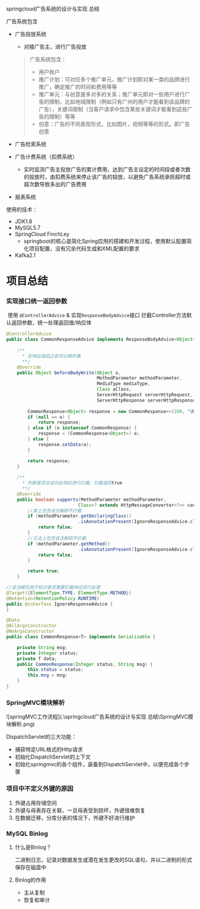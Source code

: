 springcloud广告系统的设计与实现 总结

广告系统包含

- 广告投放系统

  - 对接广告主，进行广告投放

  > 广告系统包含：
  >
  > - 用户账户
  > - 推广计划：可对应多个推广单元，推广计划即对某一类的品牌进行推广，确定推广的时间和费用等等
  > - 推广单元：与创意是多对多的关系；推广单元即对一些用户进行广告的限制，比如地域限制（例如只有广州的用户才能看到该品牌的广告），关键词限制（当客户请求中包含某些关键词才能看到这些广告的限制）等等
  > - 创意：广告的不同表现形式，比如图片，视频等等的形式。即广告创意
- 广告检索系统
- 广告计费系统（扣费系统）

  - 实时监测广告主投放广告的累计费用，达到广告主设定的时间段或者次数的投放时，由扣费系统来停止该广告的投放，以避免广告系统承担超时或超次数导致多出的广告费用
- 报表系统

使用的技术：

- JDK1.8
- MySQL5.7
- SpringCloud FinchLey
  - springboot的核心是简化Spring应用的搭建和开发过程，使用默认配置简化项目配置，没有冗余代码生成和XML配置的要求
- Kafka2.1



# 项目总结

### 实现接口统一返回参数

​	使用 `@ControllerAdvice` & 实现`ResponseBodyAdvice`接口 拦截Controller方法默认返回参数，统一处理返回值/响应体

````java
@ControllerAdvice
public class CommonResponseAdvice implements ResponseBodyAdvice<Object> {
 
    /**
      * 在响应返回之前可以做的事
      **/
    @Override
    public Object beforeBodyWrite(Object o, 
                                  MethodParameter methodParameter, 
                                  MediaType mediaType, 
                                  Class aClass, 
                                  ServerHttpRequest serverHttpRequest, 
                                  ServerHttpResponse serverHttpResponse) {
        
        CommonResponse<Object> response = new CommonResponse<>(200, "请求成功");
        if (null == o) {
            return response;
        } else if (o instanceof CommonResponse) {
            response = (CommonResponse<Object>) o;
        } else {
            response.setData(o);
        }

        return response;
    }
 
    /**
      * 判断是否应该对此响应进行拦截，拦截返回true
      **/
    @Override
    public boolean supports(MethodParameter methodParameter, 
                           Class<? extends HttpMessageConverter<?>> converterType) {
        //类上包含该注解即不拦截
        if (methodParameter.getDeclaringClass()
            			   .isAnnotationPresent(IgnoreResponseAdvice.class)) {
            return false;
        }
		//方法上包含该注解即不拦截
        if (methodParameter.getMethod()
            		       .isAnnotationPresent(IgnoreResponseAdvice.class)) {
            return false;
        }

        return true;
    }

````

````java
//该注解仅用于标识是否需要拦截响应进行处理
@Target({ElementType.TYPE, ElementType.METHOD})
@Retention(RetentionPolicy.RUNTIME)
public @interface IgnoreResponseAdvice {
}
````

````java
@Data
@AllArgsConstructor
@NoArgsConstructor
public class CommonResponse<T> implements Serializable {

    private String msg;
    private Integer status;
    private T data;
    public CommonResponse(Integer status, String msg) {
        this.status = status;
        this.msg = msg;
    }
}
````

### SpringMVC模块解析

![springMVC工作流程](.\springcloud广告系统的设计与实现 总结\SpringMVC模块解析.png)

DispatchServlet的三大功能：

- 捕获特定URL格式的Http请求
- 初始化DispatchServlet的上下文
- 初始化springmvc的各个组件，装备到DispatchServlet中，以便完成各个步骤



### 项目中不定义外键的原因

1. 外键占用存储空间
2. 外键与母表存在关联，一旦母表受到损坏，外键很难恢复
3. 在数据迁移，分库分表的情况下，外键不好进行维护



### MySQL Binlog

1. 什么是Binlog？

   二进制日志，记录对数据发生或潜在发生更改的SQL语句，并以二进制的形式保存在磁盘中

2. Binlog的作用

   - 主从复制
   - 恢复和审计